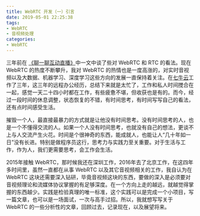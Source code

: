 ```yaml
---
title: WebRTC 开发（一）引言
date: 2019-05-01 22:25:38
tags:
- WebRTC
- 音视频处理
categories:
- WebRTC
---
```


三年前在 [《聊一聊互动直播》](https://depthlove.github.io/2016/10/14/Interactive-live-broadcast/)中一文中谈了些对 WebRTC 和 RTC 的看法。现在 WebRTC 的热度不断攀升，我对 WebRTC 的热情也是一度高涨的，对实时音视频以及大数据、机器学习、深度学习这些方向的发展一直保持着关注。在[七牛云](https://www.qiniu.com/)工作了三年，这三年的远程办公经历，总结下来就是太忙了，工作和私人时间搅合在一起，感觉一天二十四小时都在工作，有些疲惫不堪，但收获也是有的。而今，经过一段时间的休息调整，状态恢复的不错，有时间思考，有时间写写自己的看法，还有点时间感受生活。

摧毁一个人，最直接最暴力的方式就是让他没有时间思考。没有时间思考的人，也是一个不懂得交流的人。如果一个人没有时间思考，也就没有自己的想法，更谈不上与人交流产生火花。时间是个很神奇的东西，能成就人，也能让人“几十年如一日”没有长进。特别是做程序员这行，思考力与实践力至关重要。对于生活与工作，作为人，我们更需要思考，会工作会生活。

<!-- more -->

2015年接触 WebRTC，那时候我还在深圳工作，2016年去了北京工作，在这四年多时间里，虽然一直都在从事 WebRTC 以及其它音视频相关的工作，我自认为在 WebRTC 这块还需要深入钻研，毕竟音视频这块的东西，要做的深入是必须要对音视频理论和流媒体协议掌握的有足够深度。在一个方向上走的越远，就越觉得掌握的东西越少。实践是检验真理的唯一标准，这个实践可以是完成一个小项目，写一篇文章，也可以是一场面试，一次与高手过招。所以，我就想写写关于 WebRTC 的一些分析性的文章，回顾过去，记录现在，以及展望将来。
